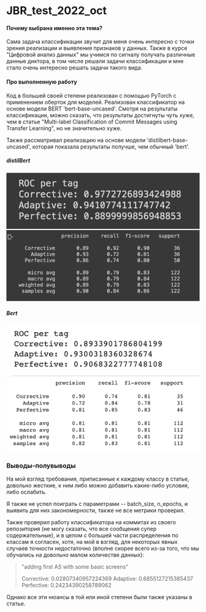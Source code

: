 # JBR_test_2022_oct

#### Почему выбрана именно эта тема? 

Сама задача классификации звучит для меня очень интересно с точки зрения реализации и выявления признаков у данных. Также в курсе "Цифровой анализ данных" мы учимся по сигналу получать различные данные диктора, в том числе решали задачи классификации и мне стало очень интересно решать задачи такого вида. 

#### Про выполненную работу 

Код в большей своей степени реализован с помощью PyTorch с применением оберток для моделей. 
Реализован классификатор на основе модели BERT 'bert-base-uncased'. Смотря на результаты классификации, можно сказать, что результаты достигнуты чуть хуже, чем в статье  "Multi-label Classification of Commit Messages using Transfer Learning", но не значительно хуже.

Также рассматривал реализацию на основе модели 'distilbert-base-uncased', которая показала результаты получше, чем обычный 'bert'.

##### distilBert
![](img/distil_bert_1.png)
![](img/distil_bert_2.png)

##### Bert
![](img/bert_1.png)
![](img/bert_2.png)
### Выводы-полувыводы 

На мой взгляд требования, приписанные к каждому классу в статье, довольно жесткие, к ним либо можно добавить какие-либо условия, либо ослабить. 

Я также не успел поиграть с параметрами -- batch_size, n_epochs, и выявить для них закономерности, также не все метрики проверил. 

Также проверил работу классификатора на коммитах из своего репозитория (не могу сказать, что все сообщения супер содержательные), и в целом с большей части распределения по классам я согласен, хотя, на мой в взгляд, для некоторых явных случаев точности недостаточно (вполне скорее всего из-за того, что мы обучались на довольно малом количестве данных):
> "adding first AS with some basic screens"
>
>Corrective: 0.02807340957224369
Adaptive: 0.6855127215385437
Perfective: 0.24234390258789062



Однако все эти нюансы в той или иной степени были также указаны в статье. 
